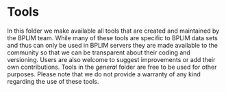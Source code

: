# Tools

In this folder we make available all tools that are created and maintained by the BPLIM team. While many of these tools are specific to 
BPLIM data sets and thus can only be used in BPLIM servers they are made available to the community so that we can be transparent about 
their coding and versioning. Users are also welcome to suggest improvements or add their own contributions. Tools in the *general* folder
are free to be used for other purposes. Please note that we do not provide a warranty of any kind regarding the use of these tools. 
